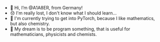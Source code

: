 - 👋 Hi, I’m @A1A8ER, from Germany!
- 😞 I'm really lost, I don't know what I should learn...
- 🌱 I'm currently trying to get into PyTorch, because I like mathematics, but also chemistry.
- 💭 My dream is to be program something, that is useful for mathematicians, physicists and chemists.

<!---
A1A8ER/A1A8ER is a ✨ special ✨ repository because its `README.md` (this file) appears on your GitHub profile.
You can click the Preview link to take a look at your changes.
--->
